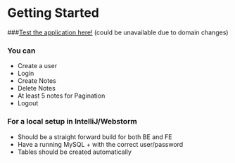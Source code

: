 # Getting Started

###[Test the application here!](https://kvasen.xyz/) (could be unavailable due to domain changes)

### You can
* Create a user
* Login
* Create Notes 
* Delete Notes
* At least 5 notes for Pagination
* Logout

### For a local setup in IntelliJ/Webstorm
* Should be a straight forward build for both BE and FE
* Have a running MySQL + with the correct user/password
* Tables should be created automatically
